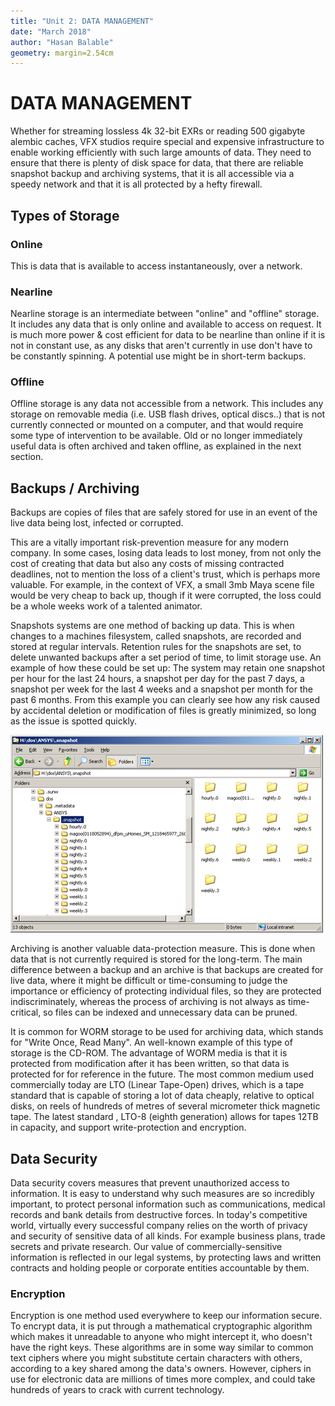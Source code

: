 ```yaml
---
title: "Unit 2: DATA MANAGEMENT"
date: "March 2018"
author: "Hasan Balable"
geometry: margin=2.54cm
---
```


# DATA MANAGEMENT

<!-- The importance of and techniques for managing large scale on-line and near-line data storage.
Digital images and manipulation techniques. -->

Whether for streaming lossless 4k 32-bit EXRs or reading 500 gigabyte alembic caches, VFX studios require special and expensive infrastructure to enable working efficiently with such large amounts of data. They need to ensure that there is plenty of disk space for data, that there are reliable snapshot backup and archiving systems, that it is all accessible via a speedy network and that it is all protected by a hefty firewall.

Types of Storage
-------------

### Online

This is data that is available to access instantaneously, over a network.

### Nearline

Nearline storage is an intermediate between "online" and "offline" storage. It includes any data that is only online and available to access on request. It is much more power & cost efficient for data to be nearline than online if it is not in constant use, as any disks that aren't currently in use don't have to be constantly spinning. A potential use might be in short-term backups.

### Offline

Offline storage is any data not accessible from a network. This includes any storage on removable media (i.e. USB flash drives, optical discs..) that is not currently connected or mounted on a computer, and that would require some type of intervention to be available. Old or no longer immediately useful data is often archived and taken offline, as explained in the next section.

Backups / Archiving
--------------

Backups are copies of files that are safely stored for use in an event of the live data being lost, infected or corrupted.

This are a vitally important risk-prevention measure for any modern company. In some cases, losing data leads to lost money, from not only the cost of creating that data but also any costs of missing contracted deadlines, not to mention the loss of a client's trust, which is perhaps more valuable. For example, in the context of VFX, a small 3mb Maya scene file would be very cheap to back up, though if it were corrupted, the loss could be a whole weeks work of a talented animator.

Snapshots systems are one method of backing up data. This is when changes to a machines filesystem, called snapshots, are recorded and stored at regular intervals. Retention rules for the snapshots are set, to delete unwanted backups after a set period of time, to limit storage use. An example of how these could be set up: The system may retain one snapshot per hour for the last 24 hours, a snapshot per day for the past 7 days, a snapshot per week for the last 4 weeks and a snapshot per month for the past 6 months. From this example you can clearly see how any risk caused by accidental deletion or modification of files is greatly minimized, so long as the issue is spotted quickly.

![Example snapshot directories](./images/snapshot_dirs.png)

Archiving is another valuable data-protection measure. This is done when data that is not currently required is stored for the long-term. The main difference between a backup and an archive is that backups are created for live data, where it might be difficult or time-consuming to judge the importance or efficiency of protecting individual files, so they are protected indiscriminately, whereas the process of archiving is not always as time-critical, so files can be indexed and unnecessary data can be pruned.

It is common for WORM storage to be used for archiving data, which stands for "Write Once, Read Many". An well-known example of this type of storage is the CD-ROM. The advantage of WORM media is that it is protected from modification after it has been written, so that data is protected for for reference in the future. The most common medium used commercially today are LTO (Linear Tape-Open) drives, which is a tape standard that is capable of storing a lot of data cheaply, relative to optical disks, on reels of hundreds of metres of several micrometer thick magnetic tape. The latest standard , LTO-8 (eighth generation) allows for tapes 12TB in capacity, and support write-protection and encryption.

Data Security
--------------

Data security covers measures that prevent unauthorized access to information. It is easy to understand why such measures are so incredibly important, to protect personal information such as communications, medical records and bank details from destructive forces. In today's competitive world, virtually every successful company relies on the worth of privacy and security of sensitive data of all kinds. For example business plans, trade secrets and private research. Our value of commercially-sensitive information is reflected in our legal systems, by protecting laws and written contracts and holding people or corporate entities accountable by them.

### Encryption

Encryption is one method used everywhere to keep our information secure. To encrypt data, it is put through a mathematical cryptographic algorithm which makes it unreadable to anyone who might intercept it, who doesn't have the right keys. These algorithms are in some way similar to common text ciphers where you might substitute certain characters with others, according to a key shared among the data's owners. However, ciphers in use for electronic data are millions of times more complex, and could take hundreds of years to crack with current technology.
